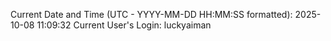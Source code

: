 Current Date and Time (UTC - YYYY-MM-DD HH:MM:SS formatted): 2025-10-08 11:09:32
Current User's Login: luckyaiman
